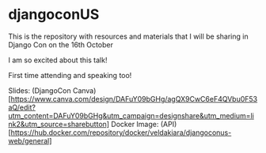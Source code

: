 # djangoconUS
This is the repository with resources and materials that I will be sharing in Django Con on the 16th October

I am so excited about this talk!

First time attending and speaking too! 

Slides: (DjangoCon Canva)[https://www.canva.com/design/DAFuY09bGHg/agQX9CwC6eF4QVbu0F53aQ/edit?utm_content=DAFuY09bGHg&utm_campaign=designshare&utm_medium=link2&utm_source=sharebutton]
Docker Image: (API)[https://hub.docker.com/repository/docker/veldakiara/djangoconus-web/general]